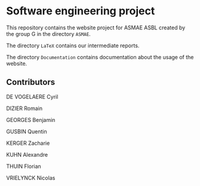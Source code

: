 # Software engineering project

This repository contains the website project for ASMAE ASBL created by the
group G in the directory ``ASMAE``.

The directory ``LaTeX`` contains our intermediate reports.

The directory ``Documentation`` contains documentation about the usage of
the website.

## Contributors

DE VOGELAERE Cyril

DIZIER Romain

GEORGES Benjamin

GUSBIN Quentin

KERGER Zacharie

KUHN Alexandre

THUIN Florian

VRIELYNCK Nicolas
